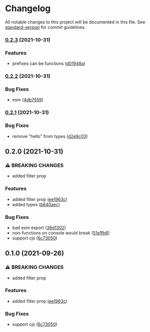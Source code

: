 # Changelog

All notable changes to this project will be documented in this file. See [standard-version](https://github.com/conventional-changelog/standard-version) for commit guidelines.

### [0.2.3](https://github.com/jakobrosenberg/consolite/compare/v0.2.2...v0.2.3) (2021-10-31)


### Features

* prefixes can be functions ([d01948a](https://github.com/jakobrosenberg/consolite/commit/d01948acdb86a44fa7d6348b4faf87bc378eae3b))

### [0.2.2](https://github.com/jakobrosenberg/consolite/compare/v0.2.1...v0.2.2) (2021-10-31)


### Bug Fixes

* esm ([4db7559](https://github.com/jakobrosenberg/consolite/commit/4db7559213b9f31b0382c1b31b2f881d66e1361c))

### [0.2.1](https://github.com/jakobrosenberg/consolite/compare/v0.2.0...v0.2.1) (2021-10-31)


### Bug Fixes

* remove "hello" from types ([d2e9c03](https://github.com/jakobrosenberg/consolite/commit/d2e9c035b1af03d8b73276169d3458cc12adfc66))

## 0.2.0 (2021-10-31)


### ⚠ BREAKING CHANGES

* added filter prop

### Features

* added filter prop ([ee1963c](https://github.com/jakobrosenberg/consolite/commit/ee1963cdd2518b21c31c4dc2974f06559214e6bd))
* added types ([b640aec](https://github.com/jakobrosenberg/consolite/commit/b640aece74c891de24e04dbbccb78924af97a214))


### Bug Fixes

* bad esm export ([39d1302](https://github.com/jakobrosenberg/consolite/commit/39d1302d13c5a319f5d95f8df60db781c500dd00))
* non-functions on console would break ([51e1fb6](https://github.com/jakobrosenberg/consolite/commit/51e1fb67cd459066b00c959e4e5e1b20066742ee))
* support cjs ([6c73050](https://github.com/jakobrosenberg/consolite/commit/6c73050d6f02f95d0e0e33effb8987881b28421a))

## 0.1.0 (2021-09-26)


### ⚠ BREAKING CHANGES

* added filter prop

### Features

* added filter prop ([ee1963c](https://github.com/jakobrosenberg/consolite/commit/ee1963cdd2518b21c31c4dc2974f06559214e6bd))


### Bug Fixes

* support cjs ([6c73050](https://github.com/jakobrosenberg/consolite/commit/6c73050d6f02f95d0e0e33effb8987881b28421a))
